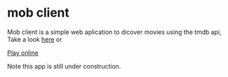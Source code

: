 # mob client

Mob client is a simple web aplication to dicover movies using the tmdb api, Take a look [here](https://www.youtube.com/watch?v=R_xxSR2z-x4&feature=youtu.be) or 

[Play online](https://mob-client.maxtermax.now.sh/login)

Note this app is still under construction.
